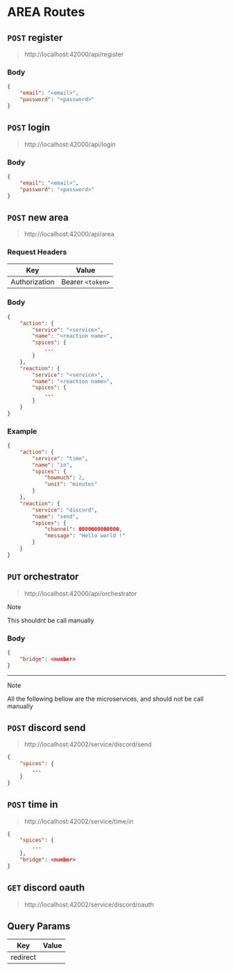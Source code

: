 # AREA Routes

## `POST` register
> http://localhost:42000/api/register

### Body
```json
{
    "email": "<email>",
    "password": "<password>"
}
```

## `POST` login
> http://localhost:42000/api/login

### Body
```json
{
    "email": "<email>",
    "password": "<password>"
}
```

## `POST` new area
> http://localhost:42000/api/area

### Request Headers
| Key | Value |
|-----|-------|
| Authorization | Bearer `<token>` |

### Body
```json
{
    "action": {
        "service": "<service>",
        "name": "<reaction name>",
        "spices": {
            ...
        }
    },
    "reaction": {
        "service": "<service>",
        "name": "<reaction name>",
        "spices": {
            ...
        }
    }
}
```

### Example
```json
{
    "action": {
        "service": "time",
        "name": "in",
        "spices": {
            "howmuch": 2,
            "unit": "minutes"
        }
    },
    "reaction": {
        "service": "discord",
        "name": "send",
        "spices": {
            "channel": 0000000000000,
            "message": "Hello world !"
        }
    }
}
```

## `PUT` orchestrator
> http://localhost:42000/api/orchestrator

>[!NOTE]
> This shouldnt be call manually

### Body
```json
{
    "bridge": <number>
}
```

---

>[!NOTE]
> All the following bellow are the microservices, and should not be call manually

## `POST` discord send
> http://localhost:42002/service/discord/send

```json
{
    "spices": {
        ...
    }
}
```

## `POST` time in
> http://localhost:42002/service/time/in

```json
{
    "spices": {
        ...
    },
    "bridge": <number>
}
```

## `GET` discord oauth
> http://localhost:42002/service/discord/oauth

## Query Params
| Key | Value |
|-----|-------|
| redirect | <link>|
